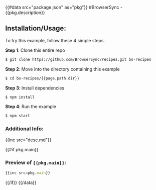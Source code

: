 {{#data src="package.json" as="pkg"}}
#BrowserSync - {{pkg.description}}

## Installation/Usage:

To try this example, follow these 4 simple steps. 

**Step 1**: Clone this entire repo
```bash
$ git clone https://github.com/BrowserSync/recipes.git bs-recipes
```

**Step 2**: Move into the directory containing this example
```bash
$ cd bs-recipes/{{page.path.dir}}
```

**Step 3**: Install dependencies
```bash
$ npm install
```

**Step 4**: Run the example
```bash
$ npm start
```

### Additional Info:

{{inc src="desc.md"}}

{{#if pkg.main}}
### Preview of `{{pkg.main}}`:
```js
{{inc src=pkg.main}}
```
{{/if}}
{{/data}}


